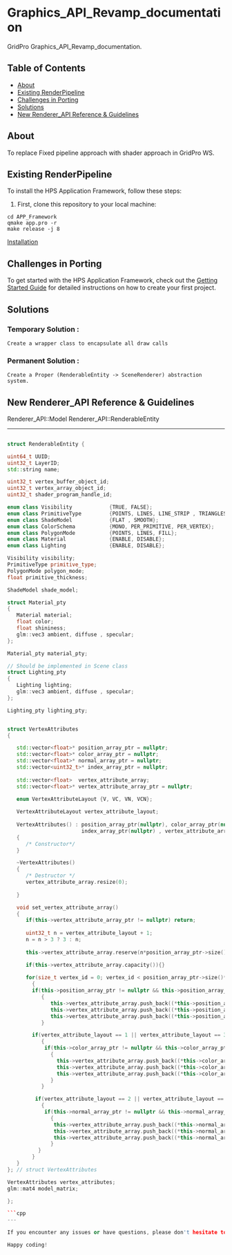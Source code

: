# Graphics_API_Revamp_documentation

GridPro Graphics_API_Revamp_documentation.

## Table of Contents

- [About](#about)
- [Existing RenderPipeline](#prerequisites)
- [Challenges in Porting](#challenges)
- [Solutions](#examples)
- [New Renderer_API Reference & Guidelines](#api-reference)


## About

To replace Fixed pipeline approach with shader approach in GridPro WS. 

## Existing RenderPipeline

To install the HPS Application Framework, follow these steps:
1. First, clone this repository to your local machine:
```
cd APP_Framework
qmake app.pro -r
make release -j 8
```

[Installation](Installation.md)

## Challenges in Porting

To get started with the HPS Application Framework, check out the [Getting Started Guide](./docs/getting-started.md) for detailed instructions on how to create your first project.

## Solutions

### Temporary Solution : 
    Create a wrapper class to encapsulate all draw calls

### Permanent Solution :
    Create a Proper (RenderableEntity -> SceneRenderer) abstraction system.
  
## New Renderer_API Reference & Guidelines

Renderer_API::Model
Renderer_API::RenderableEntity


---


```cpp

struct RenderableEntity {

uint64_t UUID;
uint32_t LayerID;
std::string name;

uint32_t vertex_buffer_object_id;
uint32_t vertex_array_object_id;
uint32_t shader_program_handle_id;

enum class Visibility            {TRUE, FALSE};
enum class PrimitiveType         {POINTS, LINES, LINE_STRIP , TRIANGLES , TRIANGLE_STRIP , QUAD};
enum class ShadeModel            {FLAT , SMOOTH};
enum class ColorSchema           {MONO, PER_PRIMITIVE, PER_VERTEX};
enum class PolygonMode           {POINTS, LINES, FILL};
enum class Material              {ENABLE, DISABLE};
enum class Lighting              {ENABLE, DISABLE};

Visibility visibility;
PrimitiveType primitive_type;
PolygonMode polygon_mode;
float primitive_thickness;

ShadeModel shade_model;

struct Material_pty
{   
   Material material;
   float color;
   float shininess;
   glm::vec3 ambient, diffuse , specular;
};

Material_pty material_pty;

// Should be implemented in Scene class
struct Lighting_pty
{   
   Lighting lighting;
   glm::vec3 ambient, diffuse , specular;
};

Lighting_pty lighting_pty;


struct VertexAttributes 
{

   std::vector<float>* position_array_ptr = nullptr;
   std::vector<float>* color_array_ptr = nullptr;
   std::vector<float>* normal_array_ptr = nullptr;
   std::vector<uint32_t>* index_array_ptr = nullptr;
   
   std::vector<float>  vertex_attribute_array;
   std::vector<float>* vertex_attribute_array_ptr = nullptr;

   enum VertexAttributeLayout {V, VC, VN, VCN};
  
   VertexAttributeLayout vertex_attribute_layout;
   
   VertexAttributes() : position_array_ptr(nullptr), color_array_ptr(nullptr), normal_array_ptr(nullptr), 
                        index_array_ptr(nullptr) , vertex_attribute_array_ptr(nullptr)                 
   {
      /* Constructor*/
   }

   ~VertexAttributes()
   {
      /* Destructor */
      vertex_attribute_array.resize(0);
     
   }

   void set_vertex_attribute_array()
   {  
      if(this->vertex_attribute_array_ptr != nullptr) return;
         
      uint32_t n = vertex_attribute_layout + 1; 
      n = n > 3 ? 3 : n;    
      
      this->vertex_attribute_array.reserve(n*position_array_ptr->size());

      if(this->vertex_attribute_array.capacity()){}
      
      for(size_t vertex_id = 0; vertex_id < position_array_ptr->size()*n; vertex_id += n)
        {       
        if(this->position_array_ptr != nullptr && this->position_array_ptr->size() != 0 )
           {
              this->vertex_attribute_array.push_back((*this->position_array_ptr)[vertex_id]);
              this->vertex_attribute_array.push_back((*this->position_array_ptr)[vertex_id+1]);
              this->vertex_attribute_array.push_back((*this->position_array_ptr)[vertex_id+2]);
           }

        if(vertex_attribute_layout == 1 || vertex_attribute_layout == 3 )
           {           
            if(this->color_array_ptr != nullptr && this->color_array_ptr->size() != 0 )
              {
                this->vertex_attribute_array.push_back((*this->color_array_ptr)[vertex_id]);
                this->vertex_attribute_array.push_back((*this->color_array_ptr)[vertex_id+1]);
                this->vertex_attribute_array.push_back((*this->color_array_ptr)[vertex_id+2]);
              }
           }

         if(vertex_attribute_layout == 2 || vertex_attribute_layout == 3 )
           {
            if(this->normal_array_ptr != nullptr && this->normal_array_ptr->size() != 0 )
              {
               this->vertex_attribute_array.push_back((*this->normal_array_ptr)[vertex_id]);
               this->vertex_attribute_array.push_back((*this->normal_array_ptr)[vertex_id+1]);
               this->vertex_attribute_array.push_back((*this->normal_array_ptr)[vertex_id+2]);
              }
          }
        }
   }
}; // struct VertexAttributes

VertexAttributes vertex_attributes;
glm::mat4 model_matrix;

};

```cpp
---

If you encounter any issues or have questions, please don't hesitate to [open an issue](https://github.com/ksrikar1234/HPS_API_Documentation/issues) on GitHub.

Happy coding!
